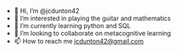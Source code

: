 - 👋 Hi, I’m @jcdunton42
- 👀 I’m interested in playing the guitar and mathematics
- 🌱 I’m currently learning python and SQL
- 💞️ I’m looking to collaborate on metacognitive learning
- 📫 How to reach me jcdunton42@gmail.com

<!---
jcdunton42/jcdunton42 is a ✨ special ✨ repository because its `README.md` (this file) appears on your GitHub profile.
You can click the Preview link to take a look at your changes.
--->
